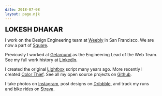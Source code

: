 ```yaml
---
date: 2018-07-08
layout: page.njk
---
```

 
<h1 class="name">Lokesh Dhakar</h1>

I work on the Design Engineering team at [Weebly](//weebly.com) in San Francisco. We are now a part of <a href="//square.com">Square</a>.

Previously I worked at [Getaround](https://www.getaround.com/) as the Engineering Lead of the Web Team. See my full work history at [LinkedIn](https://www.linkedin.com/in/lokeshdhakar).

I created the original [Lightbox](http://lokeshdhakar.com/projects/lightbox2/) script many years ago. More recently I created [Color Thief](http://lokeshdhakar.com/projects/color-thief/). See all my open source projects on [Github](https://github.com/lokesh).

I take photos on [Instagram](https://instagram.com/lokesh), post designs on [Dribbble](https://dribbble.com/lokesh), and track my runs and bike rides on [Strava](https://www.strava.com/athletes/1136437).

<style>
.name {
  margin-top: 0;
  font-size: 22px;
  font-weight: 800;
  text-transform: uppercase;
}
.page {
  font-weight: 700;
  max-width: var(--text-max-width);
}
</style>

